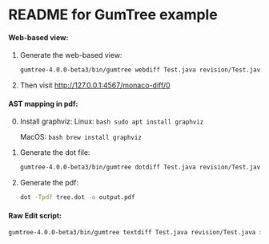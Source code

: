 # README for GumTree example

#### Web-based view:

1. Generate the web-based view:
    ``` bash
    gumtree-4.0.0-beta3/bin/gumtree webdiff Test.java revision/Test.java
    ```
2. Then visit http://127.0.0.1:4567/monaco-diff/0

#### AST mapping in pdf:

0. Install graphviz:
    Linux:
        ``` bash
        sudo apt install graphviz
        ```

    MacOS:
        ```bash
        brew install graphviz
        ```

1. Generate the dot file:
    ``` bash
    gumtree-4.0.0-beta3/bin/gumtree dotdiff Test.java revision/Test.java > tree.dot
    ```

2. Generate the pdf:
    ```bash
    dot -Tpdf tree.dot -o output.pdf
    ```


#### Raw Edit script:

```bash
gumtree-4.0.0-beta3/bin/gumtree textdiff Test.java revision/Test.java > diff.txt
```